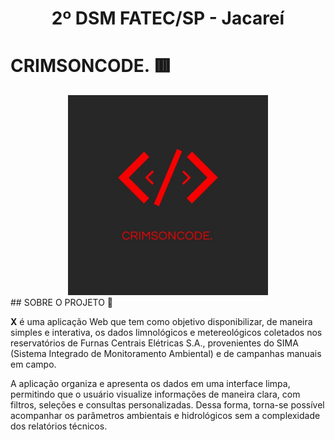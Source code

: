 <h1 align="center" >2º DSM FATEC/SP - Jacareí</h1>

# CRIMSONCODE. 🟥

<div align=center>
 <img src=assets/Logo.jpeg height=320px alt="Logo CrimsonCode.">
</div>
## SOBRE O PROJETO 📕

<p>
<strong>X</strong> é uma aplicação Web que tem como objetivo disponibilizar, de maneira simples e interativa, os dados limnológicos e metereológicos coletados nos reservatórios de Furnas Centrais Elétricas S.A., provenientes do SIMA (Sistema Integrado de Monitoramento Ambiental) e de campanhas manuais em campo.

A aplicação organiza e apresenta os dados em uma interface limpa, permitindo que o usuário visualize informações de maneira clara, com filtros, seleções e consultas personalizadas. Dessa forma, torna-se possível acompanhar os parâmetros ambientais e hidrológicos sem a complexidade dos relatórios técnicos.
</p>
